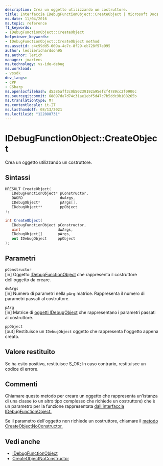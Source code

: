 ```yaml
---
description: Crea un oggetto utilizzando un costruttore.
title: Interfaccia IDebugFunctionObject::CreateObject | Microsoft Docs
ms.date: 11/04/2016
ms.topic: reference
f1_keywords:
- IDebugFunctionObject::CreateObject
helpviewer_keywords:
- IDebugFunctionObject::CreateObject method
ms.assetid: c4c99dd5-609a-4e7c-8f29-eb728f57e995
author: leslierichardson95
ms.author: lerich
manager: jmartens
ms.technology: vs-ide-debug
ms.workload:
- vssdk
dev_langs:
- CPP
- CSharp
ms.openlocfilehash: d5385aff3c0b50239192a95efcf4789cc2f0900c
ms.sourcegitcommit: 68897da7d74c31ae1ebf5d47c7b5ddc9b108265b
ms.translationtype: MT
ms.contentlocale: it-IT
ms.lasthandoff: 08/13/2021
ms.locfileid: "122088731"
---
```

# <a name="idebugfunctionobjectcreateobject"></a>IDebugFunctionObject::CreateObject
Crea un oggetto utilizzando un costruttore.

## <a name="syntax"></a>Sintassi

```cpp
HRESULT CreateObject( 
   IDebugFunctionObject* pConstructor,
   DWORD                 dwArgs,
   IDebugObject*         pArgs[],
   IDebugObject**        ppObject
);
```

```csharp
int CreateObject(
   IDebugFunctionObject pConstructor,
   uint                 dwArgs,
   IDebugObject[]       pArgs,
   out IDebugObject     ppObject
);
```

## <a name="parameters"></a>Parametri
`pConstructor`\
[in] Oggetto [IDebugFunctionObject](../../../extensibility/debugger/reference/idebugfunctionobject.md) che rappresenta il costruttore dell'oggetto da creare.

`dwArgs`\
[in] Numero di parametri nella `pArg` matrice. Rappresenta il numero di parametri passati al costruttore.

`pArg`\
[in] Matrice di [oggetti IDebugObject](../../../extensibility/debugger/reference/idebugobject.md) che rappresentano i parametri passati al costruttore.

`ppObject`\
[out] Restituisce un `IDebugObject` oggetto che rappresenta l'oggetto appena creato.

## <a name="return-value"></a>Valore restituito
 Se ha esito positivo, restituisce S_OK; In caso contrario, restituisce un codice di errore.

## <a name="remarks"></a>Commenti
 Chiamare questo metodo per creare un oggetto che rappresenta un'istanza di una classe (o un altro tipo complesso che richiede un costruttore) che è un parametro per la funzione rappresentata [dall'interfaccia IDebugFunctionObject.](../../../extensibility/debugger/reference/idebugfunctionobject.md)

 Se il parametro dell'oggetto non richiede un costruttore, chiamare il [metodo CreateObjectNoConstructor.](../../../extensibility/debugger/reference/idebugfunctionobject-createobjectnoconstructor.md)

## <a name="see-also"></a>Vedi anche
- [IDebugFunctionObject](../../../extensibility/debugger/reference/idebugfunctionobject.md)
- [CreateObjectNoConstructor](../../../extensibility/debugger/reference/idebugfunctionobject-createobjectnoconstructor.md)
